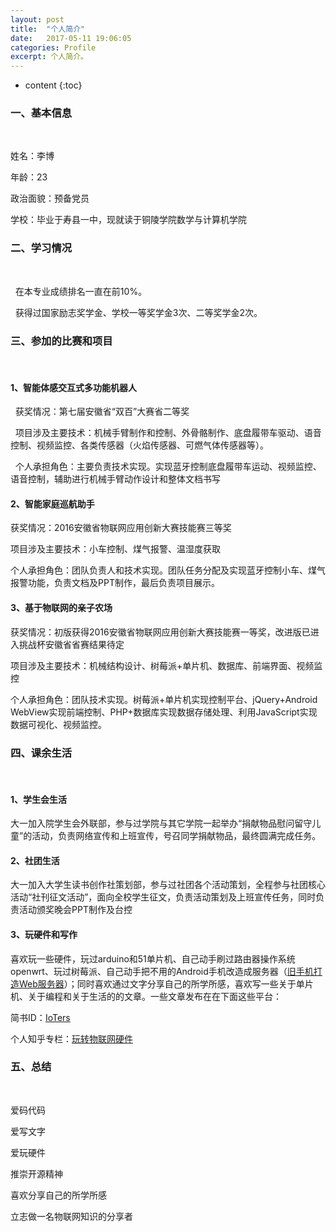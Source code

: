 ```yaml
---
layout: post
title:  "个人简介"
date:   2017-05-11 19:06:05
categories: Profile
excerpt: 个人简介。
---
```


* content
{:toc}



### 一、基本信息
<br/>

   姓名：李博
   
   年龄：23
   
   政治面貌：预备党员
   
   学校：毕业于寿县一中，现就读于铜陵学院数学与计算机学院
<br/>
   
### 二、学习情况
<br/>

   在本专业成绩排名一直在前10%。

   获得过国家励志奖学金、学校一等奖学金3次、二等奖学金2次。
<br/> 
   
### 三、参加的比赛和项目
<br/>

#### 1、智能体感交互式多功能机器人

    获奖情况：第七届安徽省“双百”大赛省二等奖
    
    项目涉及主要技术：机械手臂制作和控制、外骨骼制作、底盘履带车驱动、语音控制、视频监控、各类传感器（火焰传感器、可燃气体传感器等）。
   
   个人承担角色：主要负责技术实现。实现蓝牙控制底盘履带车运动、视频监控、语音控制，辅助进行机械手臂动作设计和整体文档书写
<br/>

#### 2、智能家庭巡航助手

   获奖情况：2016安徽省物联网应用创新大赛技能赛三等奖

   项目涉及主要技术：小车控制、煤气报警、温湿度获取

   个人承担角色：团队负责人和技术实现。团队任务分配及实现蓝牙控制小车、煤气报警功能，负责文档及PPT制作，最后负责项目展示。
<br/>

#### 3、基于物联网的亲子农场

   获奖情况：初版获得2016安徽省物联网应用创新大赛技能赛一等奖，改进版已进入挑战杯安徽省省赛结果待定

   项目涉及主要技术：机械结构设计、树莓派+单片机、数据库、前端界面、视频监控

   个人承担角色：团队技术实现。树莓派+单片机实现控制平台、jQuery+Android WebView实现前端控制、PHP+数据库实现数据存储处理、利用JavaScript实现数据可视化、视频监控。
<br/>


### 四、课余生活
<br/>

#### 1、学生会生活

   大一加入院学生会外联部，参与过学院与其它学院一起举办“捐献物品慰问留守儿童”的活动，负责网络宣传和上班宣传，号召同学捐献物品，最终圆满完成任务。
<br/>

#### 2、社团生活

   大一加入大学生读书创作社策划部，参与过社团各个活动策划，全程参与社团核心活动“社刊征文活动”，面向全校学生征文，负责活动策划及上班宣传任务，同时负责活动颁奖晚会PPT制作及台控
<br/>

#### 3、玩硬件和写作

   喜欢玩一些硬件，玩过arduino和51单片机、自己动手刷过路由器操作系统openwrt、玩过树莓派、自己动手把不用的Android手机改造成服务器（[旧手机打造Web服务器](http://www.jianshu.com/p/934c3c35abc4)）；同时喜欢通过文字分享自己的所学所感，喜欢写一些关于单片机、关于编程和关于生活的的文章。一些文章发布在在下面这些平台：

  简书ID：[IoTers](http://www.jianshu.com/users/e67611a6379b/)

  个人知乎专栏：[玩转物联网硬件](https://zhuanlan.zhihu.com/ioters)
<br/>

### 五、总结
<br/>

   爱码代码 
   
   爱写文字 
   
   爱玩硬件
   
   推崇开源精神
   
   喜欢分享自己的所学所感 
   
   立志做一名物联网知识的分享者
   






